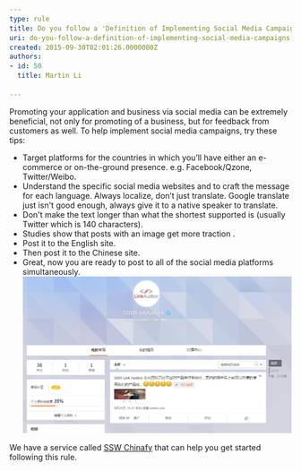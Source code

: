 ```yaml
---
type: rule
title: Do you follow a 'Definition of Implementing Social Media Campaigns'?
uri: do-you-follow-a-definition-of-implementing-social-media-campaigns
created: 2015-09-30T02:01:26.0000000Z
authors:
- id: 50
  title: Martin Li

---
```


Promoting your application and business via social media can be extremely beneficial, not only for promoting of a business, but for feedback from customers as well. To help implement social media campaigns, try these tips:
 
- Target platforms for the countries in which you’ll have either an e-commerce or on-the-ground presence. e.g. Facebook/Qzone, Twitter/Weibo.
- Understand the specific social media websites and to craft the message for each  language. Always localize, don’t just translate. Google translate just isn't good enough, always give it to a native speaker to translate.
- Don't make the text longer than what the shortest supported is (usually Twitter which is 140 characters).
- Studies show that posts with an image get more traction .
- Post it to the English site.
- Then post it to the Chinese site.
- Great, now you are ready to post to all of the social media platforms simultaneously.
 ![  Make sure that your social media presence covers the countries you have translated your application into                e.g. Link Auditor on Weibo (A local social media, China’s Twitter replacement). ](Weibo.jpg) 

We have a service called [SSW Chinafy](https://www.ssw.com.au/ssw/Consulting/China-Localization.aspx) that can help you get started following this rule.
